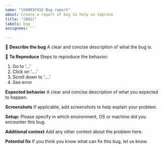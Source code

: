 ```yaml
---
name: "\U0001F41E Bug report"
about: Create a report of bug to help us improve
title: "[BUG]"
labels: bug
assignees: ''

---
```


🐞 **Describe the bug**
A clear and concise description of what the bug is.

🔁 **To Reproduce**
Steps to reproduce the behavior:
1. Go to '...'
2. Click on '....'
3. Scroll down to '....'
4. See error

**Expected behavior**
A clear and concise description of what you expected to happen.

**Screenshots**
If applicable, add screenshots to help explain your problem.

**Setup:**
Please specify in which environment, OS or machine did you encounter this bug.

**Additional context**
Add any other context about the problem here.

**Potential fix**
If you think you know what can fix this bug, let us know.
